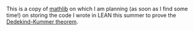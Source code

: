 This is a copy of [mathlib](https://github.com/leanprover-community/mathlib) on which I am planning (as soon as I find some time!) on storing the code I wrote in LEAN this summer to prove the [Dedekind-Kummer theorem](https://kconrad.math.uconn.edu/blurbs/gradnumthy/dedekindf.pdf). 
